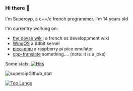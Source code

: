 ### Hi there 👋
I'm Supercyp, a c++/c french programmer. I'm 14 years old 

I'm currentry working on:
- [the devse wiki](devse.wiki): a french os developpment wiki
- [WingOS](https://github.com/Supercip971/WingOS_x64) a 64bit kernel
- [pico-emu](https://github.com/Supercip971/pico-emu) a raspberry pi pico emulator
- [cpp-translate](https://github.com/Supercip971/Cpp-Translate) something.... (note: it is a joke)

Some stats:
[![Hits](https://hits.seeyoufarm.com/api/count/incr/badge.svg?url=https%3A%2F%2Fgithub.com%2FSupercip971&count_bg=%2379C83D&title_bg=%23555555&icon=&icon_color=%23E7E7E7&title=hits&edge_flat=false)](https://hits.seeyoufarm.com)

![supercipGithub_stat](https://github-readme-stats.vercel.app/api?username=Supercip971&hide=issues&show_icons=true)

[![Top Langs](https://github-readme-stats.vercel.app/api/top-langs/?username=Supercip971)](https://github.com/anuraghazra/github-readme-stats)
